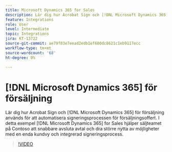 ```yaml
---
title: Microsoft Dynamics 365 for Sales
description: Lär dig hur Acrobat Sign och [!DNL Microsoft Dynamics 365] för försäljning används för att automatisera signeringsprocessen för försäljningsoffert
feature: Integrations
role: User
level: Intermediate
topic: Integrations
jira: KT-13722
source-git-commit: ae79f03e7eead2edb1ef600dc8621c1eb9117ecc
workflow-type: tm+mt
source-wordcount: '68'
ht-degree: 0%

---
```


# [!DNL Microsoft Dynamics 365] för försäljning

Lär dig hur Acrobat Sign och [!DNL Microsoft Dynamics 365] för försäljning används för att automatisera signeringsprocessen för försäljningsoffert. I detta exempel [!DNL Microsoft Dynamics 365] for Sales hjälper säljteamet på Contoso att snabbare avsluta avtal och dra större nytta av möjligheter med en enda kundvy och integrerad signeringsprocess.

>[!VIDEO](https://video.tv.adobe.com/v/3423404?quality=12&learn=on&hidetitle=true)
